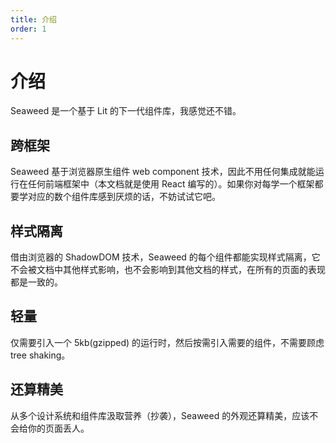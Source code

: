 ```yaml
---
title: 介绍
order: 1
---
```


# 介绍

Seaweed 是一个基于 Lit 的下一代组件库，我感觉还不错。

## 跨框架

Seaweed 基于浏览器原生组件 web component 技术，因此不用任何集成就能运行在任何前端框架中（本文档就是使用 React 编写的）。如果你对每学一个框架都要学对应的数个组件库感到厌烦的话，不妨试试它吧。

## 样式隔离

借由浏览器的 ShadowDOM 技术，Seaweed 的每个组件都能实现样式隔离，它不会被文档中其他样式影响，也不会影响到其他文档的样式，在所有的页面的表现都是一致的。

## 轻量

仅需要引入一个 5kb(gzipped) 的运行时，然后按需引入需要的组件，不需要顾虑 tree shaking。

## 还算精美

从多个设计系统和组件库汲取营养（抄袭），Seaweed 的外观还算精美，应该不会给你的页面丢人。